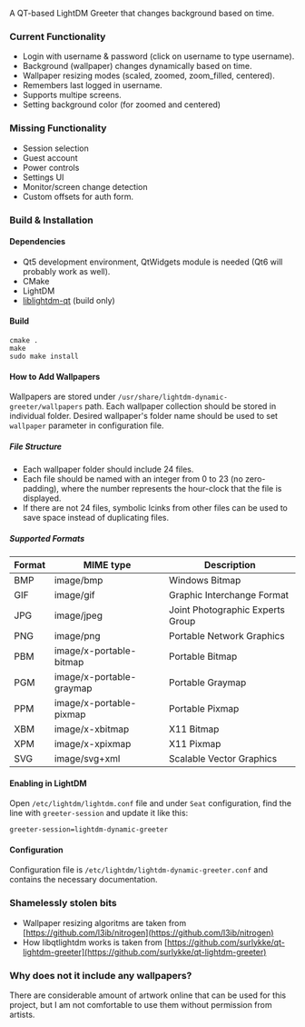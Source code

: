 A QT-based LightDM Greeter that changes background based on time.

### Current Functionality

- Login with username & password (click on username to type username).
- Background (wallpaper) changes dynamically based on time.
- Wallpaper resizing modes (scaled, zoomed, zoom_filled, centered).
- Remembers last logged in username.
- Supports multipe screens.
- Setting background color (for zoomed and centered)

### Missing Functionality
- Session selection
- Guest account
- Power controls
- Settings UI
- Monitor/screen change detection
- Custom offsets for auth form.

### Build & Installation

#### Dependencies
- Qt5 development environment, QtWidgets module is needed (Qt6 will probably work as well).
- CMake
- LightDM
- [liblightdm-qt](https://github.com/canonical/lightdm/tree/main/liblightdm-qt) (build only)

#### Build

```
cmake .
make
sudo make install
```

#### How to Add Wallpapers
Wallpapers are stored under `/usr/share/lightdm-dynamic-greeter/wallpapers` path. Each wallpaper collection should be stored in individual folder.
Desired wallpaper's folder name should be used to set `wallpaper` parameter in configuration file.

##### File Structure
- Each wallpaper folder should include 24 files.
- Each file should be named with an integer from 0 to 23 (no zero-padding), where the number represents the hour-clock that the file is displayed.
- If there are not 24 files, symbolic lcinks from other files can be used to save space instead of duplicating files.


##### Supported Formats

| Format | MIME type                | Description                      |
| ------ | ------------------------ | -------------------------------- |
| BMP    | image/bmp                | Windows Bitmap                   |
| GIF    | image/gif                | Graphic Interchange Format       |
| JPG    | image/jpeg               | Joint Photographic Experts Group |
| PNG    | image/png                | Portable Network Graphics        |
| PBM    | image/x-portable-bitmap  | Portable Bitmap                  |
| PGM    | image/x-portable-graymap | Portable Graymap                 |
| PPM    | image/x-portable-pixmap  | Portable Pixmap                  |
| XBM    | image/x-xbitmap          | X11 Bitmap                       |
| XPM    | image/x-xpixmap          | X11 Pixmap                       |
| SVG    | image/svg+xml            | Scalable Vector Graphics         |

#### Enabling in LightDM
Open `/etc/lightdm/lightdm.conf` file and under `Seat` configuration, find the line with `greeter-session` and update it like this:
```
greeter-session=lightdm-dynamic-greeter
```

#### Configuration
Configuration file is `/etc/lightdm/lightdm-dynamic-greeter.conf` and contains the necessary documentation.

### Shamelessly stolen bits
- Wallpaper resizing algoritms are taken from [https://github.com/l3ib/nitrogen](https://github.com/l3ib/nitrogen)
- How libqtlightdm works is taken from [https://github.com/surlykke/qt-lightdm-greeter](https://github.com/surlykke/qt-lightdm-greeter)

### Why does not it include any wallpapers?

There are considerable amount of artwork online that can be used for this project, but I am not comfortable to use them without permission from artists.
